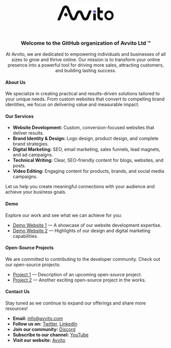 <header>
<div align="center">
  <a href="https://avvito.net/">
    <img src="https://raw.githubusercontent.com/Avvito-LTD/.github/refs/heads/main/media/avvito-logo.png" style="width:180px" alt="Avvito Ltd ™ Logo">
  </a>
</div>
</header>



<div align="center">
  <h3>Welcome to the GitHub organization of <strong>Avvito Ltd ™</strong></h3>
  <p>At Avvito, we are dedicated to empowering individuals and businesses of all sizes to grow and thrive online.
  Our mission is to transform your online presence into a powerful tool for driving more sales, attracting customers,
  and building lasting success.</p>
</div>


#### About Us

We specialize in creating practical and results-driven solutions tailored to your unique needs.
From custom websites that convert to compelling brand identities, we focus on delivering value and measurable impact.


#### Our Services

- **Website Development:** Custom, conversion-focused websites that deliver results.
- **Brand Identity & Design:** Logo design, product design, and complete brand strategies.
- **Digital Marketing:** SEO, email marketing, sales funnels, lead magnets, and ad campaigns.
- **Technical Writing:** Clear, SEO-friendly content for blogs, websites, and posts.
- **Video Editing:** Engaging content for products, brands, and social media campaigns.

Let us help you create meaningful connections with your audience and achieve your business goals.


#### Demo

Explore our work and see what we can achieve for you:

- [Demo Website 1](#) — A showcase of our website development expertise.
- [Demo Website 2](#) — Highlights of our design and digital marketing capabilities.


#### Open-Source Projects

We are committed to contributing to the developer community. Check out our open-source projects:

- [Project 1](#) — Description of an upcoming open-source project.
- [Project 2](#) — Another exciting open-source project in the works.


#### Contact Us

Stay tuned as we continue to expand our offerings and share more resources!

- **Email:** [info@avvito.com](mailto:info@avvito.com)
- **Follow us on:** [Twitter](#), [LinkedIn](#)
- **Join our community:** [Discord](#)
- **Subscribe to our channel:** [YouTube](#)
- **Visit our website:** [Avvito](https://avvito.net/)
